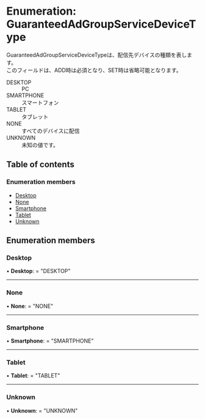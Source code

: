 # Enumeration: GuaranteedAdGroupServiceDeviceType


<div lang=\"ja\"> GuaranteedAdGroupServiceDeviceTypeは、配信先デバイスの種類を表します。<br> このフィールドは、ADD時は必須となり、SET時は省略可能となります。 </div>  <dl class=term>   <dt class=\"term__item\">DESKTOP</dt>   <dd class=\"term__desc\"><span lang=\"ja\">PC</span></dd>   <dt class=\"term__item\">SMARTPHONE</dt>   <dd class=\"term__desc\"><span lang=\"ja\">スマートフォン</span></dd>   <dt class=\"term__item\">TABLET</dt>   <dd class=\"term__desc\"><span lang=\"ja\">タブレット</span></dd>   <dt class=\"term__item\">NONE</dt>   <dd class=\"term__desc\"><span lang=\"ja\">すべてのデバイスに配信</span></dd>   <dt class=\"term__item\">UNKNOWN</dt>   <dd class=\"term__desc\"><span lang=\"ja\">未知の値です。</span></dd> </dl>

## Table of contents

### Enumeration members

- [Desktop](guaranteedadgroupservicedevicetype.md#desktop)
- [None](guaranteedadgroupservicedevicetype.md#none)
- [Smartphone](guaranteedadgroupservicedevicetype.md#smartphone)
- [Tablet](guaranteedadgroupservicedevicetype.md#tablet)
- [Unknown](guaranteedadgroupservicedevicetype.md#unknown)

## Enumeration members

### Desktop

• **Desktop**: = "DESKTOP"

___

### None

• **None**: = "NONE"

___

### Smartphone

• **Smartphone**: = "SMARTPHONE"

___

### Tablet

• **Tablet**: = "TABLET"

___

### Unknown

• **Unknown**: = "UNKNOWN"
